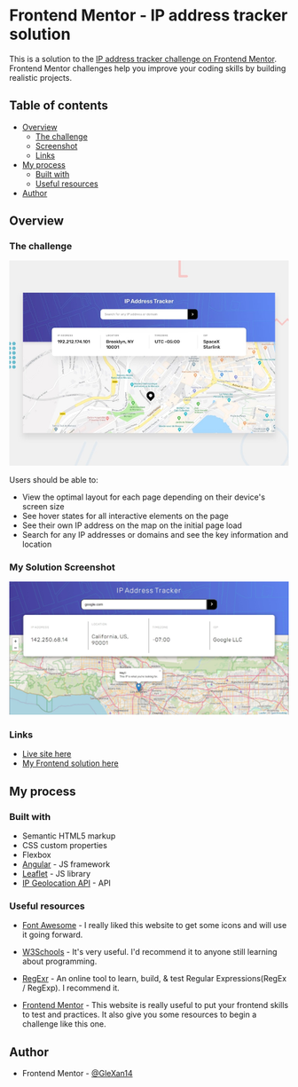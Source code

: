 # Frontend Mentor - IP address tracker solution

This is a solution to the [IP address tracker challenge on Frontend Mentor](https://www.frontendmentor.io/challenges/ip-address-tracker-I8-0yYAH0). Frontend Mentor challenges help you improve your coding skills by building realistic projects. 

## Table of contents

- [Overview](#overview)
  - [The challenge](#the-challenge)
  - [Screenshot](#screenshot)
  - [Links](#links)
- [My process](#my-process)
  - [Built with](#built-with)
  - [Useful resources](#useful-resources)
- [Author](#author)


## Overview

### The challenge

![Design preview for the IP address tracker challenge](./design/desktop-preview.jpg)

Users should be able to:

- View the optimal layout for each page depending on their device's screen size
- See hover states for all interactive elements on the page
- See their own IP address on the map on the initial page load
- Search for any IP addresses or domains and see the key information and location

### My Solution Screenshot

![Design preview for the IP address tracker challenge](./design/mine/home.jpeg)


### Links

- [Live site here](https://glexan14.github.io/IP-Tracker-Angular/)
- [My Frontend solution here](https://www.frontendmentor.io/solutions/a-newbies-solution-with-angular-8eAMTAh57)

## My process

### Built with

- Semantic HTML5 markup
- CSS custom properties
- Flexbox
- [Angular](https://angular.io/) - JS framework
- [Leaflet](https://nextjs.org/) - JS library
- [IP Geolocation API](https://geo.ipify.org/) - API


### Useful resources

- [Font Awesome](https://fontawesome.com/) - I really liked this website to get some icons and will use it going forward.
- [W3Schools](https://www.w3schools.com/) - It's very useful. I'd recommend it to anyone still learning about programming.

- [RegExr](https://regexr.com/) - An online tool to learn, build, & test Regular Expressions(RegEx / RegExp). I recommend it.

- [Frontend Mentor](https://www.frontendmentor.io/challenges) - This website is really useful to put your frontend skills to test and practices. It also give you some resources to begin a challenge like this one.


## Author

- Frontend Mentor - [@GleXan14](https://www.frontendmentor.io/profile/GleXan14)

